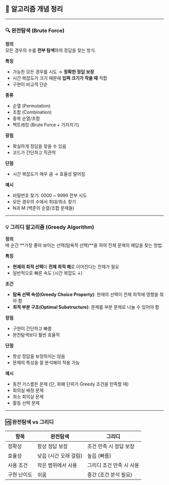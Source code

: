 ## 📌 알고리즘 개념 정리

---

### 🔍 완전탐색 (Brute Force)

**정의**  
모든 경우의 수를 **전부 탐색**하여 정답을 찾는 방식.

**특징**
- 가능한 모든 경우를 시도 → **정확한 정답 보장**
- 시간 복잡도가 크기 때문에 **입력 크기가 작을 때** 적합
- 구현이 비교적 단순

**종류**
- 순열 (Permutation)
- 조합 (Combination)
- 중복 순열/조합
- 백트래킹 (Brute Force + 가지치기)

**장점**
- 확실하게 정답을 찾을 수 있음
- 코드가 간단하고 직관적

**단점**
- 시간 복잡도가 매우 큼 → 효율성 떨어짐

**예시**
- 비밀번호 찾기: 0000 ~ 9999 전부 시도
- 모든 경우의 수에서 최대/최소 찾기
- N과 M (백준의 순열/조합 문제들)

---

### 💡 그리디 알고리즘 (Greedy Algorithm)

**정의**  
매 순간 **가장 좋아 보이는 선택(탐욕적 선택)**을 하여 전체 문제의 해답을 찾는 방법.

**특징**
- **현재의 최적 선택**이 **전체 최적 해**로 이어진다는 전제가 필요
- 일반적으로 빠른 속도 (시간 복잡도 ↓)

**조건**
- **탐욕 선택 속성(Greedy Choice Property)**: 현재의 선택이 전체 최적에 영향을 줘야 함
- **최적 부분 구조(Optimal Substructure)**: 문제를 부분 문제로 나눌 수 있어야 함

**장점**
- 구현이 간단하고 빠름
- 완전탐색보다 훨씬 효율적

**단점**
- 항상 정답을 보장하지는 않음
- 문제의 특성을 잘 분석해야 적용 가능

**예시**
- 동전 거스름돈 문제 (단, 화폐 단위가 Greedy 조건을 만족할 때)
- 회의실 배정 문제
- 최소 회의실 문제
- 활동 선택 문제

---

### 🆚 완전탐색 vs 그리디

| 항목 | 완전탐색 | 그리디 |
|------|----------|--------|
| 정확성 | 항상 정답 보장 | 조건 만족 시 정답 보장 |
| 효율성 | 낮음 (시간 오래 걸림) | 높음 (빠름) |
| 사용 조건 | 작은 범위에서 사용 | 그리디 조건 만족 시 사용 |
| 구현 난이도 | 쉬움 | 중간 (조건 분석 필요) |



